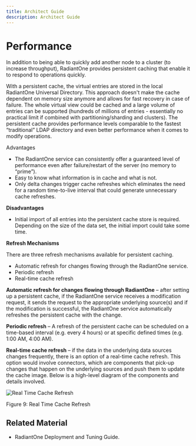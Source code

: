 ```yaml
---
title: Architect Guide
description: Architect Guide
---
```


# Performance

In addition to being able to quickly add another node to a cluster (to increase throughput), RadiantOne provides persistent caching that enable it to respond to operations quickly. 

With a persistent cache, the virtual entries are stored in the local RadiantOne Universal Directory. This approach doesn't make the cache dependent on memory size anymore and allows for fast recovery in case of failure. The whole virtual view could be cached and a large volume of entries can be supported (hundreds of millions of entries - essentially no practical limit if combined with partitioning/sharding and clusters). The persistent cache provides performance levels comparable to the fastest “traditional” LDAP directory and even better performance when it comes to modify operations.

Advantages

- The RadiantOne service can consistently offer a guaranteed level of performance even after failure/restart of the server (no memory to “prime”).
- Easy to know what information is in cache and what is not.
- Only delta changes trigger cache refreshes which eliminates the need for a random time-to-live interval that could generate unnecessary cache refreshes.

**Disadvantages**

- Initial import of all entries into the persistent cache store is required. Depending on the size of the data set, the initial import could take some time.

**Refresh Mechanisms**

There are three refresh mechanisms available for persistent caching.

- Automatic refresh for changes flowing through the RadiantOne service.
- Periodic refresh
- Real-time cache refresh

**Automatic refresh for changes flowing through RadiantOne** – after setting up a persistent cache, if the RadiantOne service receives a modification request, it sends the request to the appropriate underlying source(s) and if the modification is successful, the RadiantOne service automatically refreshes the persistent cache with the change.

**Periodic refresh** – A refresh of the persistent cache can be scheduled on a time-based interval (e.g. every 4 hours) or at specific defined times (e.g. 1:00 AM, 4:00 AM).

**Real-time cache refresh** – if the data in the underlying data sources changes frequently, there is an option of a real-time cache refresh. This option would involve connectors, which are components that pick-up changes that happen on the underlying sources and push them to update the cache image. Below is a high-level diagram of the components and details involved.

![Real Time Cache Refresh](Media/Image6.9.jpg)

Figure 9: Real Time Cache Refresh

## Related Material

- RadiantOne Deployment and Tuning Guide.
